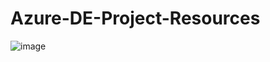# Azure-DE-Project-Resources
![image](https://github.com/user-attachments/assets/e69081cb-9450-43e8-85f7-356d4b45086c)
